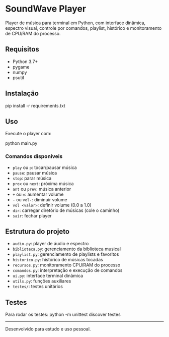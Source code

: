 # SoundWave Player

Player de música para terminal em Python, com interface dinâmica, espectro visual, controle por comandos, playlist, histórico e monitoramento de CPU/RAM do processo.

## Requisitos

- Python 3.7+
- pygame
- numpy
- psutil

## Instalação

pip install -r requirements.txt

## Uso

Execute o player com:

python main.py

### Comandos disponíveis

- `play` ou `p`: tocar/pausar música
- `pause`: pausar música
- `stop`: parar música
- `prox` ou `next`: próxima música
- `ant` ou `prev`: música anterior
- `+` ou `=`: aumentar volume
- `-` ou `vol-`: diminuir volume
- `vol <valor>`: definir volume (0.0 a 1.0)
- `dir`: carregar diretório de músicas (cole o caminho)
- `sair`: fechar player

## Estrutura do projeto

- `audio.py`: player de áudio e espectro
- `biblioteca.py`: gerenciamento da biblioteca musical
- `playlist.py`: gerenciamento de playlists e favoritos
- `historico.py`: histórico de músicas tocadas
- `recursos.py`: monitoramento CPU/RAM do processo
- `comandos.py`: interpretação e execução de comandos
- `ui.py`: interface terminal dinâmica
- `utils.py`: funções auxiliares
- `testes/`: testes unitários

## Testes

Para rodar os testes:
python -m unittest discover testes



---

Desenvolvido para estudo e uso pessoal.
